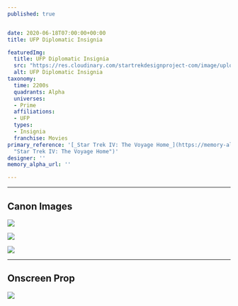 ```yaml
---
published: true


date: 2020-06-18T07:00:00+00:00
title: UFP Diplomatic Insignia

featuredImg:
  title: UFP Diplomatic Insignia
  src: "https://res.cloudinary.com/startrekdesignproject-com/image/upload/v1592533271/UFPDiplomaticInsig.png"
  alt: UFP Diplomatic Insignia
taxonomy:
  time: 2200s
  quadrants: Alpha
  universes:
  - Prime
  affiliations:
  - UFP
  types:
  - Insignia
  franchise: Movies
primary_reference: '[_Star Trek IV: The Voyage Home_](https://memory-alpha.fandom.com/wiki/Star_Trek_IV:_The_Voyage_Home
  "Star Trek IV: The Voyage Home")'
designer: ''
memory_alpha_url: ''

---
```

___
## Canon Images

![](https://res.cloudinary.com/startrekdesignproject-com/image/upload/v1592533271/UFPDiplomaticInsig_ST4-1.jpg)

![](https://res.cloudinary.com/startrekdesignproject-com/image/upload/v1592533271/UFPDiplomaticInsig_ST4-2.jpg)

![](https://res.cloudinary.com/startrekdesignproject-com/image/upload/v1592533272/UFPDiplomaticInsig_ST4-3.jpg)

___
## Onscreen Prop

![](https://res.cloudinary.com/startrekdesignproject-com/image/upload/v1592533271/UFP_DiplomaticInsig_Prop.jpg)
